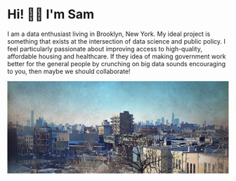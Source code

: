 # Hi! 👋🧑 I'm Sam

I am a data enthusiast living in Brooklyn, New York. My ideal project is something that exists at the intersection of data science and public policy. I feel particularly passionate about improving access to high-quality, affordable housing and healthcare. If they idea of making government work better for the general people by crunching on big data sounds encouraging to you, then maybe we should collaborate! 

<div>
  <img src="https://raw.githubusercontent.com/aDataEnthusiast/aDataEnthusiast/main/cropped.png" alt="Brookyln">
</div>
